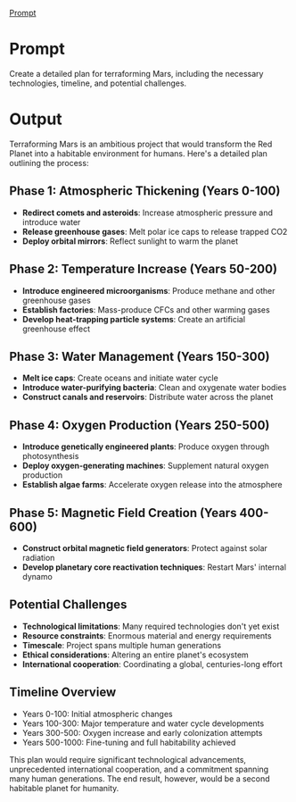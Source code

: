 [Prompt](../Prompts/terraforming-mars_prompt.md)

# Prompt

Create a detailed plan for terraforming Mars, including the necessary technologies, timeline, and potential challenges.

# Output

Terraforming Mars is an ambitious project that would transform the Red Planet into a habitable environment for humans. Here's a detailed plan outlining the process:

## Phase 1: Atmospheric Thickening (Years 0-100)
- **Redirect comets and asteroids**: Increase atmospheric pressure and introduce water
- **Release greenhouse gases**: Melt polar ice caps to release trapped CO2
- **Deploy orbital mirrors**: Reflect sunlight to warm the planet

## Phase 2: Temperature Increase (Years 50-200)
- **Introduce engineered microorganisms**: Produce methane and other greenhouse gases
- **Establish factories**: Mass-produce CFCs and other warming gases
- **Develop heat-trapping particle systems**: Create an artificial greenhouse effect

## Phase 3: Water Management (Years 150-300)
- **Melt ice caps**: Create oceans and initiate water cycle
- **Introduce water-purifying bacteria**: Clean and oxygenate water bodies
- **Construct canals and reservoirs**: Distribute water across the planet

## Phase 4: Oxygen Production (Years 250-500)
- **Introduce genetically engineered plants**: Produce oxygen through photosynthesis
- **Deploy oxygen-generating machines**: Supplement natural oxygen production
- **Establish algae farms**: Accelerate oxygen release into the atmosphere

## Phase 5: Magnetic Field Creation (Years 400-600)
- **Construct orbital magnetic field generators**: Protect against solar radiation
- **Develop planetary core reactivation techniques**: Restart Mars' internal dynamo

## Potential Challenges
- **Technological limitations**: Many required technologies don't yet exist
- **Resource constraints**: Enormous material and energy requirements
- **Timescale**: Project spans multiple human generations
- **Ethical considerations**: Altering an entire planet's ecosystem
- **International cooperation**: Coordinating a global, centuries-long effort

## Timeline Overview
- Years 0-100: Initial atmospheric changes
- Years 100-300: Major temperature and water cycle developments
- Years 300-500: Oxygen increase and early colonization attempts
- Years 500-1000: Fine-tuning and full habitability achieved

This plan would require significant technological advancements, unprecedented international cooperation, and a commitment spanning many human generations. The end result, however, would be a second habitable planet for humanity.
